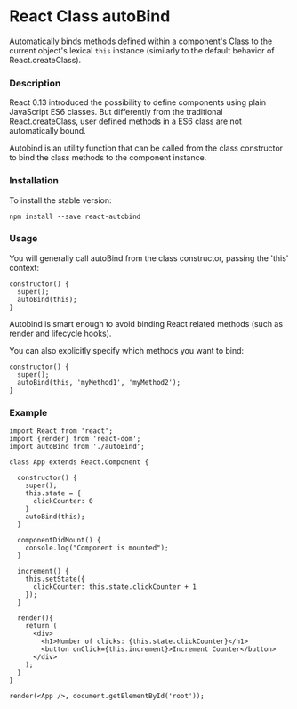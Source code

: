 React Class autoBind
=====================

Automatically binds methods defined within a component's Class to the current object's lexical `this` instance (similarly to the default behavior of React.createClass).


### Description

React 0.13 introduced the possibility to define components using plain JavaScript ES6 classes. But differently from the traditional React.createClass, user defined methods in a ES6 class are not automatically bound.

Autobind is an utility function that can be called from the class constructor to bind the class methods to the component instance.

### Installation

To install the stable version:

```
npm install --save react-autobind
```

### Usage
You will generally call autoBind from the class constructor, passing the 'this' context:

```
constructor() {
  super();
  autoBind(this);
}
```

Autobind is smart enough to avoid binding React related methods (such as render and lifecycle hooks).

You can also explicitly specify which methods you want to bind:

```
constructor() {
  super();
  autoBind(this, 'myMethod1', 'myMethod2');
}
```

### Example

```
import React from 'react';
import {render} from 'react-dom';
import autoBind from './autoBind';

class App extends React.Component {

  constructor() {
    super();
    this.state = {
      clickCounter: 0
    }
    autoBind(this);
  }

  componentDidMount() {
    console.log("Component is mounted");
  }

  increment() {
    this.setState({
      clickCounter: this.state.clickCounter + 1
    });
  }

  render(){
    return (
      <div>
        <h1>Number of clicks: {this.state.clickCounter}</h1>
        <button onClick={this.increment}>Increment Counter</button>
      </div>
    );
  }
}

render(<App />, document.getElementById('root'));

```
